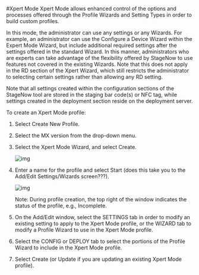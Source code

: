 #Xpert Mode
Xpert Mode allows enhanced control of the options and processes offered through the Profile Wizards and Setting Types in order to build custom profiles.

In this mode, the administrator can use any settings or any Wizards.  For example, an administrator can use the Configure a Device Wizard within the Expert Mode Wizard, but include additional required settings after the settings offered in the standard Wizard. In this manner, administrators who are experts can take advantage of the flexibility offered by StageNow to use features not covered in the existing Wizards. Note that this does not apply in the RD section of the Xpert Wizard, which still restricts the administrator to selecting certain settings rather than allowing any RD setting.

Note that all settings created within the configuration sections of the StageNow tool are stored in the staging bar code(s) or NFC tag, while settings created in the deployment section reside on the deployment server.

To create an Xpert Mode profile:

1. Select Create New Profile.

2. Select the MX version from the drop-down menu.

3. Select the Xpert Mode Wizard, and select Create.

    ![img](images/profiles/xpertmode_name.jpg)

4. Enter a name for the profile and select Start (does this take you to the Add/Edit Settings/Wizards screen???).

    ![img](images/profiles/xpertmode_???.jpg)

    Note: During profile creation, the top right of the window indicates the status of the profile, e.g., Incomplete.

5. On the Add/Edit window, select the SETTINGS tab in order to modify an existing setting to apply to the Xpert Mode profile, or the WIZARD tab to modify a Profile Wizard to use in the Xpert Mode profile.

6. Select the CONFIG or DEPLOY tab to select the portions of the Profile Wizard to include in the Xpert Mode profile.

7. Select Create (or Update if you are updating an existing Xpert Mode profile).
